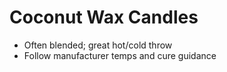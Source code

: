 # Coconut Wax Candles

-   Often blended; great hot/cold throw
-   Follow manufacturer temps and cure guidance

